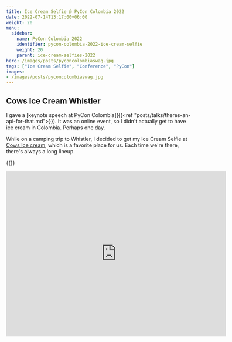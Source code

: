 ```yaml
---
title: Ice Cream Selfie @ PyCon Colombia 2022
date: 2022-07-14T13:17:00+06:00
weight: 20
menu:
  sidebar:
    name: PyCon Colombia 2022
    identifier: pycon-colombia-2022-ice-cream-selfie
    weight: 20
    parent: ice-cream-selfies-2022
hero: /images/posts/pyconcolombiaswag.jpg
tags: ["Ice Cream Selfie", "Conference", "PyCon"]
images:
- /images/posts/pyconcolombiaswag.jpg
---
```


## Cows Ice Cream Whistler

I gave a [keynote speech at PyCon Colombia]({{<ref "posts/talks/theres-an-api-for-that.md">}}). It was an online event, so I didn't
actually get to have ice cream in Colombia. Perhaps one day.

While on a camping trip to Whistler, I decided to get my Ice Cream Selfie at
[Cows Ice cream](https://cows.ca/ice-cream/), which is a favorite place for us.
Each time we're there, there's always a long lineup.

{{<tweet user="mariatta" id="1547676631560466432">}}

<iframe src="https://www.google.com/maps/embed?pb=!1m18!1m12!1m3!1d2558.390732626393!2d-122.95756568778788!3d50.11641001124035!2m3!1f0!2f0!3f0!3m2!1i1024!2i768!4f13.1!3m3!1m2!1s0x5487234cca0d963d%3A0x1a26925926dfd6c2!2sCOWS%20Whistler!5e0!3m2!1sen!2sca!4v1692149403586!5m2!1sen!2sca" width="600" height="450" style="border:0;" allowfullscreen="" loading="lazy" referrerpolicy="no-referrer-when-downgrade"></iframe>


